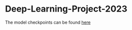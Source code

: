 # Deep-Learning-Project-2023

The model checkpoints can be found [here](https://drive.google.com/drive/folders/1rrPXO8zfcdm-FPuZwXu-LAX-ADByVseL?usp=sharing)
